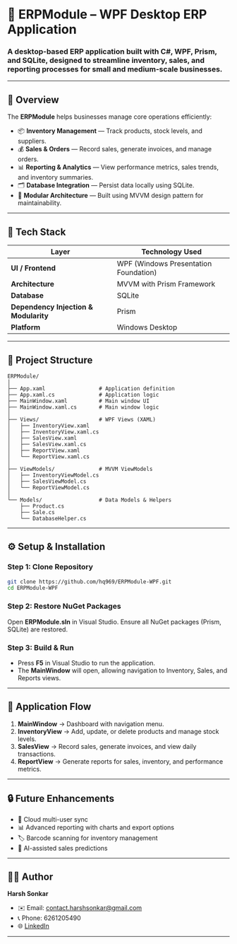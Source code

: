 # 🏢 ERPModule – WPF Desktop ERP Application

### A **desktop-based ERP application** built with **C#, WPF, Prism, and SQLite**, designed to streamline inventory, sales, and reporting processes for small and medium-scale businesses.

---

## 🚀 Overview

The **ERPModule** helps businesses manage core operations efficiently:

* 📦 **Inventory Management** — Track products, stock levels, and suppliers.
* 💰 **Sales & Orders** — Record sales, generate invoices, and manage orders.
* 📊 **Reporting & Analytics** — View performance metrics, sales trends, and inventory summaries.
* 🗂️ **Database Integration** — Persist data locally using SQLite.
* 🧩 **Modular Architecture** — Built using MVVM design pattern for maintainability.

---

## 🧱 Tech Stack

| Layer                                 | Technology Used                       |
| ------------------------------------- | ------------------------------------- |
| **UI / Frontend**                     | WPF (Windows Presentation Foundation) |
| **Architecture**                      | MVVM with Prism Framework             |
| **Database**                          | SQLite                                |
| **Dependency Injection & Modularity** | Prism                                 |
| **Platform**                          | Windows Desktop                       |

---

## 📂 Project Structure

```
ERPModule/
│
├── App.xaml                 # Application definition
├── App.xaml.cs              # Application logic
├── MainWindow.xaml          # Main window UI
├── MainWindow.xaml.cs       # Main window logic
│
├── Views/                   # WPF Views (XAML)
│   ├── InventoryView.xaml
│   ├── InventoryView.xaml.cs
│   ├── SalesView.xaml
│   ├── SalesView.xaml.cs
│   ├── ReportView.xaml
│   └── ReportView.xaml.cs
│
├── ViewModels/              # MVVM ViewModels
│   ├── InventoryViewModel.cs
│   ├── SalesViewModel.cs
│   └── ReportViewModel.cs
│
└── Models/                  # Data Models & Helpers
    ├── Product.cs
    ├── Sale.cs
    └── DatabaseHelper.cs
```

---

## ⚙️ Setup & Installation

### Step 1: Clone Repository

```bash
git clone https://github.com/hq969/ERPModule-WPF.git
cd ERPModule-WPF
```

### Step 2: Restore NuGet Packages

Open **ERPModule.sln** in Visual Studio. Ensure all NuGet packages (Prism, SQLite) are restored.

### Step 3: Build & Run

* Press **F5** in Visual Studio to run the application.
* The **MainWindow** will open, allowing navigation to Inventory, Sales, and Reports views.

---

## 📱 Application Flow

1. **MainWindow** → Dashboard with navigation menu.
2. **InventoryView** → Add, update, or delete products and manage stock levels.
3. **SalesView** → Record sales, generate invoices, and view daily transactions.
4. **ReportView** → Generate reports for sales, inventory, and performance metrics.

---

## 🔒 Future Enhancements

* 🧩 Cloud multi-user sync
* 📊 Advanced reporting with charts and export options
* 🏷️ Barcode scanning for inventory management
* 🤖 AI-assisted sales predictions

---

## 👨‍💻 Author

**Harsh Sonkar**

* ✉️ Email: [contact.harshsonkar@gmail.com](mailto:contact.harshsonkar@gmail.com)
* 📞 Phone: 6261205490
* 🌐 [LinkedIn](https://www.linkedin.com/in/harsh-sonkar-232573250/)

---
